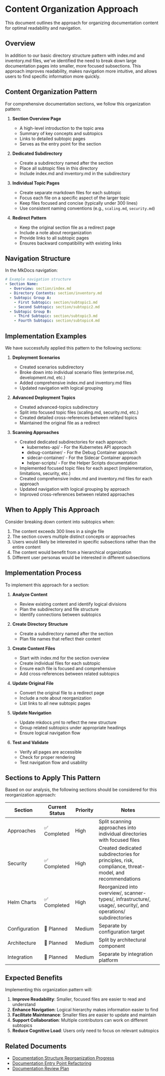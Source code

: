 # Content Organization Approach

This document outlines the approach for organizing documentation content for optimal readability and navigation.

## Overview

In addition to our basic directory structure pattern with index.md and inventory.md files, we've identified the need to break down large documentation pages into smaller, more focused subsections. This approach improves readability, makes navigation more intuitive, and allows users to find specific information more quickly.

## Content Organization Pattern

For comprehensive documentation sections, we follow this organization pattern:

1. **Section Overview Page**
   - A high-level introduction to the topic area
   - Summary of key concepts and subtopics
   - Links to detailed subtopic pages
   - Serves as the entry point for the section

2. **Dedicated Subdirectory**
   - Create a subdirectory named after the section
   - Place all subtopic files in this directory
   - Include index.md and inventory.md in the subdirectory

3. **Individual Topic Pages**
   - Create separate markdown files for each subtopic
   - Focus each file on a specific aspect of the larger topic
   - Keep files focused and concise (typically under 300 lines)
   - Use consistent naming conventions (e.g., `scaling.md`, `security.md`)

4. **Redirect Pattern**
   - Keep the original section file as a redirect page
   - Include a note about reorganization
   - Provide links to all subtopic pages
   - Ensures backward compatibility with existing links

## Navigation Structure

In the MkDocs navigation:

```yaml
# Example navigation structure
- Section Name:
  - Overview: section/index.md
  - Directory Contents: section/inventory.md
  - Subtopic Group A:
    - First Subtopic: section/subtopic1.md
    - Second Subtopic: section/subtopic2.md
  - Subtopic Group B:
    - Third Subtopic: section/subtopic3.md
    - Fourth Subtopic: section/subtopic4.md
```

## Implementation Examples

We have successfully applied this pattern to the following sections:

1. **Deployment Scenarios**
   - Created scenarios subdirectory
   - Broke down into individual scenario files (enterprise.md, development.md, etc.)
   - Added comprehensive index.md and inventory.md files
   - Updated navigation with logical grouping

2. **Advanced Deployment Topics**
   - Created advanced-topics subdirectory
   - Split into focused topic files (scaling.md, security.md, etc.)
   - Created detailed cross-references between related topics
   - Maintained the original file as a redirect

3. **Scanning Approaches**
   - Created dedicated subdirectories for each approach:
     - kubernetes-api/ - For the Kubernetes API approach
     - debug-container/ - For the Debug Container approach
     - sidecar-container/ - For the Sidecar Container approach
     - helper-scripts/ - For the Helper Scripts documentation
   - Implemented focused topic files for each aspect (implementation, limitations, security, etc.)
   - Created comprehensive index.md and inventory.md files for each approach
   - Updated navigation with logical grouping by approach
   - Improved cross-references between related approaches

## When to Apply This Approach

Consider breaking down content into subtopics when:

1. The content exceeds 300 lines in a single file
2. The section covers multiple distinct concepts or approaches
3. Users would likely be interested in specific subsections rather than the entire content
4. The content would benefit from a hierarchical organization
5. Different user personas would be interested in different subsections

## Implementation Process

To implement this approach for a section:

1. **Analyze Content**
   - Review existing content and identify logical divisions
   - Plan the subdirectory and file structure
   - Identify connections between subtopics

2. **Create Directory Structure**
   - Create a subdirectory named after the section
   - Plan file names that reflect their content

3. **Create Content Files**
   - Start with index.md for the section overview
   - Create individual files for each subtopic
   - Ensure each file is focused and comprehensive
   - Add cross-references between related subtopics

4. **Update Original File**
   - Convert the original file to a redirect page
   - Include a note about reorganization
   - List links to all new subtopic pages

5. **Update Navigation**
   - Update mkdocs.yml to reflect the new structure
   - Group related subtopics under appropriate headings
   - Ensure logical navigation flow

6. **Test and Validate**
   - Verify all pages are accessible
   - Check for proper rendering
   - Test navigation flow and usability

## Sections to Apply This Pattern

Based on our analysis, the following sections should be considered for this reorganization approach:

| Section | Current Status | Priority | Notes |
|---------|----------------|----------|-------|
| Approaches | ✅ Completed | High | Split scanning approaches into individual directories with focused files |
| Security | ✅ Completed | High | Created dedicated subdirectories for principles, risk, compliance, threat-model, and recommendations |
| Helm Charts | ✅ Completed | High | Reorganized into overview/, scanner-types/, infrastructure/, usage/, security/, and operations/ subdirectories |
| Configuration | 📅 Planned | Medium | Separate by configuration target |
| Architecture | 📅 Planned | Medium | Split by architectural component |
| Integration | 📅 Planned | Medium | Separate by integration platform |

## Expected Benefits

Implementing this organization pattern will:

1. **Improve Readability**: Smaller, focused files are easier to read and understand
2. **Enhance Navigation**: Logical hierarchy makes information easier to find
3. **Facilitate Maintenance**: Smaller files are easier to update and maintain
4. **Support Collaboration**: Multiple contributors can work on different subtopics
5. **Reduce Cognitive Load**: Users only need to focus on relevant subtopics

## Related Documents

- [Documentation Structure Reorganization Progress](documentation-structure-progress.md)
- [Documentation Entry Point Refactoring](documentation-entry-refactoring.md)
- [Documentation Review Plan](documentation-review-plan.md)
